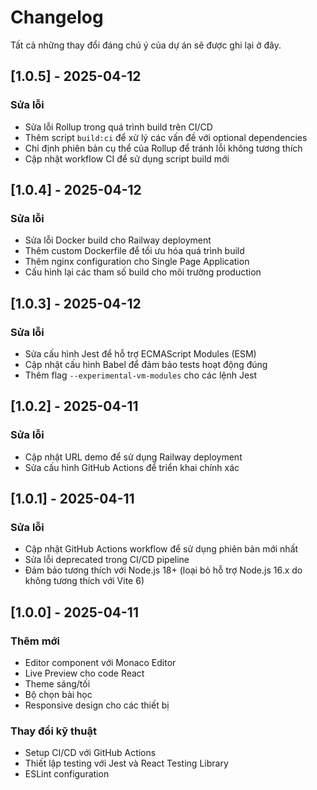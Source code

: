 # Changelog

Tất cả những thay đổi đáng chú ý của dự án sẽ được ghi lại ở đây.

## [1.0.5] - 2025-04-12

### Sửa lỗi
- Sửa lỗi Rollup trong quá trình build trên CI/CD
- Thêm script `build:ci` để xử lý các vấn đề với optional dependencies
- Chỉ định phiên bản cụ thể của Rollup để tránh lỗi không tương thích
- Cập nhật workflow CI để sử dụng script build mới

## [1.0.4] - 2025-04-12

### Sửa lỗi
- Sửa lỗi Docker build cho Railway deployment
- Thêm custom Dockerfile để tối ưu hóa quá trình build
- Thêm nginx configuration cho Single Page Application
- Cấu hình lại các tham số build cho môi trường production

## [1.0.3] - 2025-04-12

### Sửa lỗi
- Sửa cấu hình Jest để hỗ trợ ECMAScript Modules (ESM)
- Cập nhật cấu hình Babel để đảm bảo tests hoạt động đúng
- Thêm flag `--experimental-vm-modules` cho các lệnh Jest

## [1.0.2] - 2025-04-11

### Sửa lỗi
- Cập nhật URL demo để sử dụng Railway deployment
- Sửa cấu hình GitHub Actions để triển khai chính xác

## [1.0.1] - 2025-04-11

### Sửa lỗi
- Cập nhật GitHub Actions workflow để sử dụng phiên bản mới nhất
- Sửa lỗi deprecated trong CI/CD pipeline
- Đảm bảo tương thích với Node.js 18+ (loại bỏ hỗ trợ Node.js 16.x do không tương thích với Vite 6)

## [1.0.0] - 2025-04-11

### Thêm mới
- Editor component với Monaco Editor
- Live Preview cho code React
- Theme sáng/tối
- Bộ chọn bài học
- Responsive design cho các thiết bị

### Thay đổi kỹ thuật
- Setup CI/CD với GitHub Actions
- Thiết lập testing với Jest và React Testing Library
- ESLint configuration